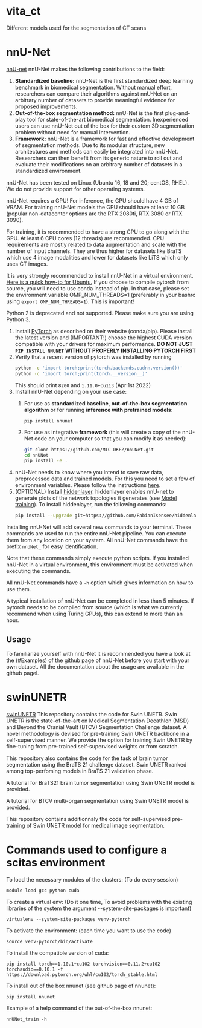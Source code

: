 # vita_ct
Different models used for the segmentation of CT scans

# nnU-Net
[nnU-net](https://github.com/MIC-DKFZ/nnUNet)
nnU-Net makes the following contributions to the field:

1. **Standardized baseline:** nnU-Net is the first standardized deep learning benchmark in biomedical segmentation.
   Without manual effort, researchers can compare their algorithms against nnU-Net on an arbitrary number of datasets
   to provide meaningful evidence for proposed improvements.
2. **Out-of-the-box segmentation method:** nnU-Net is the first plug-and-play tool for state-of-the-art biomedical
   segmentation. Inexperienced users can use nnU-Net out of the box for their custom 3D segmentation problem without
   need for manual intervention.
3. **Framework:** nnU-Net is a framework for fast and effective development of segmentation methods. Due to its modular
   structure, new architectures and methods can easily be integrated into nnU-Net. Researchers can then benefit from its
   generic nature to roll out and evaluate their modifications on an arbitrary number of datasets in a
   standardized environment.

nnU-Net has been tested on Linux (Ubuntu 16, 18 and 20; centOS, RHEL). We do not provide support for other operating
systems.

nnU-Net requires a GPU! For inference, the GPU should have 4 GB of VRAM. For training nnU-Net models the GPU should have at
least 10 GB (popular non-datacenter options are the RTX 2080ti, RTX 3080 or RTX 3090). 

For training, it is recommended to have a strong CPU to go along with the GPU. At least 6 CPU cores (12 threads) are recommended. CPU
requirements are mostly related to data augmentation and scale with the number of input channels. They are thus higher
for datasets like BraTS which use 4 image modalities and lower for datasets like LiTS which only uses CT images.

It is very strongly recommended to install nnU-Net in a virtual environment.
[Here is a quick how-to for Ubuntu.](https://linoxide.com/linux-how-to/setup-python-virtual-environment-ubuntu/)
If you choose to compile pytorch from source, you will need to use conda instead of pip. In that case, please set the
environment variable OMP_NUM_THREADS=1 (preferably in your bashrc using `export OMP_NUM_THREADS=1`). This is important!

Python 2 is deprecated and not supported. Please make sure you are using Python 3.

1) Install [PyTorch](https://pytorch.org/get-started/locally/) as described on their website (conda/pip). Please 
install the latest version and (IMPORTANT!) choose 
the highest CUDA version compatible with your drivers for maximum performance. 
**DO NOT JUST `PIP INSTALL NNUNET` WITHOUT PROPERLY INSTALLING PYTORCH FIRST**
2) Verify that a recent version of pytorch was installed by running
    ```bash
    python -c 'import torch;print(torch.backends.cudnn.version())'
    python -c 'import torch;print(torch.__version__)'   
    ```
   This should print `8200` and `1.11.0+cu113` (Apr 1st 2022)
3) Install nnU-Net depending on your use case:
    1) For use as **standardized baseline**, **out-of-the-box segmentation algorithm** or for running **inference with pretrained models**:

       ```pip install nnunet```

    2) For use as integrative **framework** (this will create a copy of the nnU-Net code on your computer so that you can modify it as needed):
          ```bash
          git clone https://github.com/MIC-DKFZ/nnUNet.git
          cd nnUNet
          pip install -e .
          ```
4) nnU-Net needs to know where you intend to save raw data, preprocessed data and trained models. For this you need to
   set a few of environment variables. Please follow the instructions [here](documentation/setting_up_paths.md).
5) (OPTIONAL) Install [hiddenlayer](https://github.com/waleedka/hiddenlayer). hiddenlayer enables nnU-net to generate
   plots of the network topologies it generates (see [Model training](#model-training)). To install hiddenlayer,
   run the following commands:
    ```bash
    pip install --upgrade git+https://github.com/FabianIsensee/hiddenlayer.git@more_plotted_details#egg=hiddenlayer
    ```

Installing nnU-Net will add several new commands to your terminal. These commands are used to run the entire nnU-Net
pipeline. You can execute them from any location on your system. All nnU-Net commands have the prefix `nnUNet_` for
easy identification.

Note that these commands simply execute python scripts. If you installed nnU-Net in a virtual environment, this
environment must be activated when executing the commands.

All nnU-Net commands have a `-h` option which gives information on how to use them.

A typical installation of nnU-Net can be completed in less than 5 minutes. If pytorch needs to be compiled from source
(which is what we currently recommend when using Turing GPUs), this can extend to more than an hour.

## Usage
To familiarize yourself with nnU-Net it is recommended you have a look at the (#Examples) of the github page of nnU-Net before you start with
your own dataset. All the documentation about the usage are available in the github pagel.

# swinUNETR
[swinUNETR](https://github.com/Project-MONAI/research-contributions)
This repository contains the code for Swin UNETR. Swin UNETR is the state-of-the-art on Medical Segmentation Decathlon (MSD) and Beyond the Cranial Vault (BTCV) Segmentation Challenge dataset. A novel methodology is devised for pre-training Swin UNETR backbone in a self-supervised manner. We provide the option for training Swin UNETR by fine-tuning from pre-trained self-supervised weights or from scratch.

This repository also contains the code for the task of brain tumor segmentation using the BraTS 21 challenge dataset. Swin UNETR ranked among top-perfoming models in BraTS 21 validation phase. 

A tutorial for BraTS21 brain tumor segmentation using Swin UNETR model is provided.

A tutorial for BTCV multi-organ segmentation using Swin UNETR model is provided.

This repository contains additionnaly the code for self-supervised pre-training of Swin UNETR model for medical image segmentation.

# Commands used to configure a scitas environment

To load the necessary modules of the clusters: (To do every session)
```
module load gcc python cuda
```

To create a virtual env: (Do it one time, To avoid problems with the existing libraries of the system the argument --system-site-packages is important)
```
virtualenv --system-site-packages venv-pytorch
```

To activate the environment: (each time you want to use the code)
```
source venv-pytorch/bin/activate
```

To install the compatible version of cuda:
```
pip install torch==1.10.1+cu102 torchvision==0.11.2+cu102 torchaudio==0.10.1 -f https://download.pytorch.org/whl/cu102/torch_stable.html
```

To install out of the box nnunet (see github page of nnunet):
```
pip install nnunet
```

Example of a help command of the out-of-the-box nnunet:
```
nnUNet_train -h
```